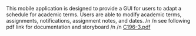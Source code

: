 This mobile application is designed to provide a GUI for users to adapt a schedule for academic terms. Users are able to modify academic terms, assignments, notifications, assignment notes, and dates. 
/n
/n
see following pdf link for documentation and storyboard
/n
/n
[C196-3.pdf](https://github.com/nedious/Term_V30/files/13922970/C196-3.pdf)
